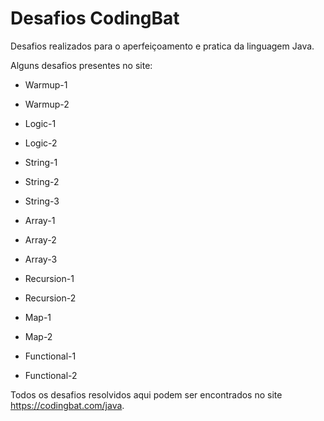 # Desafios CodingBat 

Desafios realizados para o aperfeiçoamento e pratica da linguagem Java.

Alguns desafios presentes no site:

- Warmup-1

- Warmup-2

- Logic-1

- Logic-2

- String-1

- String-2

- String-3

- Array-1

- Array-2

- Array-3

- Recursion-1

- Recursion-2

- Map-1

- Map-2

- Functional-1

- Functional-2

Todos os desafios resolvidos aqui podem ser encontrados no site https://codingbat.com/java.
